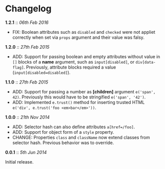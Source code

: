# Changelog

**1.2.1** :: *06th Feb 2016*

- FIX: Boolean attributes such as `disabled` and `checked` were not appliet correctly when set via `props` argument and their value was falsy.

**1.2.0** :: *27th Feb 2015*

- ADD: Support for passing boolean and empty attributes without value in `[]` blocks of a **name** argument, such as `input[disabled]`, or `div[data-flag]`. Previously, attribute blocks required a value (`input[disabled=disabled]`).

**1.1.0** :: *27th Feb 2015*

- ADD: Support for passing a number as **[children]** argument `e('span', 42)`. Previously this would have to be stringified `e('span', '42')`.
- ADD: Implemented `e.trust()` method for inserting trusted HTML `e('div', e.trust('foo <em>bar</em>'))`.

**1.0.0** :: *21th Nov 2014*

- ADD: Selector hash can also define attributes `a[href=/foo]`.
- ADD: Support for object form of a `style` property.
- CHANGE: Properties `class` and `className` now extend classes from selector hash. Previous behavior was to override.

**0.0.1** :: *5th Jun 2014*

Initial release.